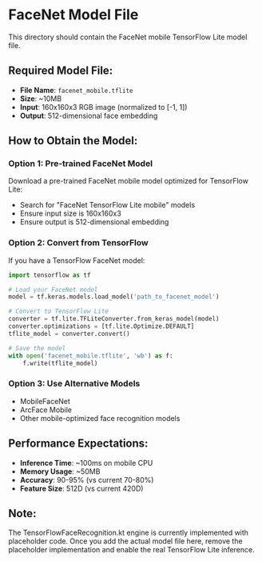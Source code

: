 # FaceNet Model File

This directory should contain the FaceNet mobile TensorFlow Lite model file.

## Required Model File:
- **File Name**: `facenet_mobile.tflite`
- **Size**: ~10MB
- **Input**: 160x160x3 RGB image (normalized to [-1, 1])
- **Output**: 512-dimensional face embedding

## How to Obtain the Model:

### Option 1: Pre-trained FaceNet Model
Download a pre-trained FaceNet mobile model optimized for TensorFlow Lite:
- Search for "FaceNet TensorFlow Lite mobile" models
- Ensure input size is 160x160x3
- Ensure output is 512-dimensional embedding

### Option 2: Convert from TensorFlow
If you have a TensorFlow FaceNet model:
```python
import tensorflow as tf

# Load your FaceNet model
model = tf.keras.models.load_model('path_to_facenet_model')

# Convert to TensorFlow Lite
converter = tf.lite.TFLiteConverter.from_keras_model(model)
converter.optimizations = [tf.lite.Optimize.DEFAULT]
tflite_model = converter.convert()

# Save the model
with open('facenet_mobile.tflite', 'wb') as f:
    f.write(tflite_model)
```

### Option 3: Use Alternative Models
- MobileFaceNet
- ArcFace Mobile
- Other mobile-optimized face recognition models

## Performance Expectations:
- **Inference Time**: ~100ms on mobile CPU
- **Memory Usage**: ~50MB
- **Accuracy**: 90-95% (vs current 70-80%)
- **Feature Size**: 512D (vs current 420D)

## Note:
The TensorFlowFaceRecognition.kt engine is currently implemented with placeholder code.
Once you add the actual model file here, remove the placeholder implementation and enable the real TensorFlow Lite inference.